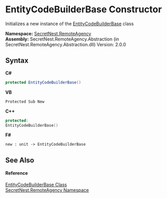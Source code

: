 # EntityCodeBuilderBase Constructor 
 

Initializes a new instance of the <a href="T_SecretNest_RemoteAgency_EntityCodeBuilderBase">EntityCodeBuilderBase</a> class

**Namespace:**&nbsp;<a href="N_SecretNest_RemoteAgency">SecretNest.RemoteAgency</a><br />**Assembly:**&nbsp;SecretNest.RemoteAgency.Abstraction (in SecretNest.RemoteAgency.Abstraction.dll) Version: 2.0.0

## Syntax

**C#**<br />
``` C#
protected EntityCodeBuilderBase()
```

**VB**<br />
``` VB
Protected Sub New
```

**C++**<br />
``` C++
protected:
EntityCodeBuilderBase()
```

**F#**<br />
``` F#
new : unit -> EntityCodeBuilderBase
```


## See Also


#### Reference
<a href="T_SecretNest_RemoteAgency_EntityCodeBuilderBase">EntityCodeBuilderBase Class</a><br /><a href="N_SecretNest_RemoteAgency">SecretNest.RemoteAgency Namespace</a><br />